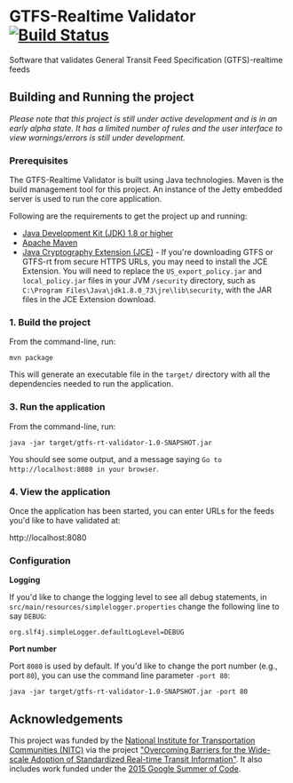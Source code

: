 # GTFS-Realtime Validator [![Build Status](https://travis-ci.org/CUTR-at-USF/gtfs-realtime-validator.svg?branch=master)](https://travis-ci.org/CUTR-at-USF/gtfs-realtime-validator)
Software that validates General Transit Feed Specification (GTFS)-realtime feeds

## Building and Running the project 

*Please note that this project is still under active development and is in an early alpha state.  It has a limited number of rules and the user interface to view warnings/errors is still under development.*

### Prerequisites 

The GTFS-Realtime Validator is built using Java technologies. Maven is the build management tool for this project.
An instance of the Jetty embedded server is used to run the core application.

Following are the requirements to get the project up and running: 

* [Java Development Kit (JDK) 1.8 or higher](http://www.oracle.com/technetwork/java/javase/downloads/index-jsp-138363.html)
* [Apache Maven](https://maven.apache.org/)
* [Java Cryptography Extension (JCE)](http://www.oracle.com/technetwork/java/javase/downloads/jce8-download-2133166.html) - If you're downloading GTFS or GTFS-rt from secure HTTPS URLs, you may need to install the JCE Extension.  You will need to replace the `US_export_policy.jar` and `local_policy.jar` files in your JVM `/security` directory, such as `C:\Program Files\Java\jdk1.8.0_73\jre\lib\security`, with the JAR files in the JCE Extension download. 

### 1. Build the project 

From the command-line, run:

`mvn package`

This will generate an executable file in the `target/` directory with all the dependencies needed to run the application. 

### 3. Run the application

From the command-line, run: 

`java -jar target/gtfs-rt-validator-1.0-SNAPSHOT.jar`

You should see some output, and a message saying `Go to http://localhost:8080 in your browser`. 

### 4. View the application 

Once the application has been started, you can enter URLs for the feeds you'd like to have validated at:
 
 http://localhost:8080

### Configuration
 
**Logging**

If you'd like to change the logging level to see all debug statements, in `src/main/resources/simplelogger.properties` change the following line to say `DEBUG`:
 
 ~~~
 org.slf4j.simpleLogger.defaultLogLevel=DEBUG
 ~~~

 **Port number**
 
 Port `8080` is used by default.  If you'd like to change the port number (e.g., port `80`), you can use the command line parameter `-port 80`:
 
 `java -jar target/gtfs-rt-validator-1.0-SNAPSHOT.jar -port 80`
 


## Acknowledgements

This project was funded by the [National Institute for Transportation Communities (NITC)](http://nitc.trec.pdx.edu/) via the project ["Overcoming Barriers for the Wide-scale Adoption of Standardized Real-time Transit Information"](http://nitc.trec.pdx.edu/research/project/1062/Overcoming_Barriers_for_the_Wide-scale_Adoption_of_Standardized_Real-time_Transit_Information).  It also includes work funded under the [2015 Google Summer of Code](https://www.google-melange.com/archive/gsoc/2015/orgs/osgeo/projects/nipuna777.html).